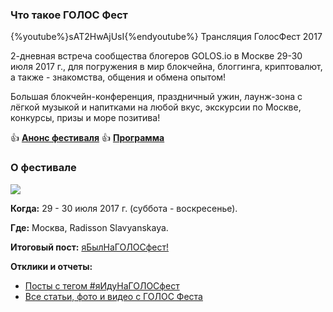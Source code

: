 ﻿### Что такое ГОЛОС Фест
\{\%youtube\%\}sAT2HwAjUsI\{\%endyoutube\%\}
Трансляция ГолосФест 2017

2-дневная встреча сообщества блогеров GOLOS.io в Москве 29-30 июля 2017 г., для погружения в мир блокчейна, блоггинга, криптовалют, а также - знакомства, общения и обмена опытом! 

Большая блокчейн-конференция, праздничный ужин, лаунж-зона с лёгкой музыкой и напитками на любой вкус, экскурсии по Москве, конкурсы, призы и море позитива!

👍 **[Анонс фестиваля](https://golos.io/golos/@golosevents/yaidunagolosfest-or-ceny-spikery-volontyory-besplatnyi-bilet)**
👍 **[Программа](https://golos.io/ru--yaidunagolosfest/@golosevents/zavtra-29-iyulya-yaidunagolosfest-finalnyi-post-raspisanie-programma-utochneniya)**

### О фестивале
![](https://imgp.golos.io/0x0/https://s5.postimg.org/t1oy0n0gn/Screenshot_2017-07-04_5.12.26.jpg)

**Когда:** 29 - 30 июля 2017 г. (суббота - воскресенье).

**Где:** Москва, Radisson Slavyanskaya.

**Итоговый пост:** [яБылНаГОЛОСфест!](https://golos.io/ru--golos/@golosevents/yabylnagolosfest-itogovyi-post)

**Отклики и отчеты:** 
- [Посты с тегом #яИдуНаГОЛОСфест](https://golos.io/trending/ru--yaidunagolosfest)
- [Все статьи, фото и видео с ГОЛОС Феста](https://golos.io/ru--yaidunagolosfest/@sheriff/upd-or-vse-foto-i-video-s-golos-festa)
